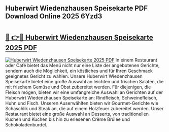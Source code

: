 ## Huberwirt Wiedenzhausen Speisekarte PDF Download Online 2025 6Yzd3

# <h2><a href="http://gc72fy2.nevu.top/?p=Huberwirt+Wiedenzhausen+Speisekarte">🔗 👉🔴 Huberwirt Wiedenzhausen Speisekarte 2025 PDF</a></h2>

[![Huberwirt Wiedenzhausen Speisekarte 2025 PDF](https://i.imgur.com/dBaPXMq.png)](http://gc72fy2.nevu.top/?p=Huberwirt+Wiedenzhausen+Speisekarte)
In einem Restaurant oder Café bietet das Menü nicht nur eine Liste der angebotenen Gerichte, sondern auch die Möglichkeit, ein köstliches und für Ihren Geschmack geeignetes Gericht zu wählen. Unsere Huberwirt Wiedenzhausen Speisekarte bietet eine große Auswahl an leichten und frischen Salaten, die mit frischem Gemüse und Obst zubereitet werden. Für diejenigen, die Fleisch mögen, bieten wir eine umfangreiche Auswahl an Gerichten auf der Huberwirt Wiedenzhausen Speisekarte an: Rindfleisch, Schweinefleisch, Huhn und Fisch. Unseren Auserwählten bieten wir Gourmet-Gerichte wie Schaschlik und Steak an, die auf einem Holzfeuer zubereitet werden. Unser Restaurant bietet eine große Auswahl an Desserts, von traditionellen Kuchen und Kuchen bis hin zu erlesenen Crème Brûlée und Schokoladenburdel.
